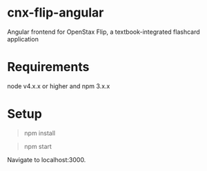 # cnx-flip-angular
Angular frontend for OpenStax Flip, a textbook-integrated flashcard application

# Requirements
node v4.x.x or higher and npm 3.x.x

# Setup
> npm install

> npm start

Navigate to localhost:3000.
